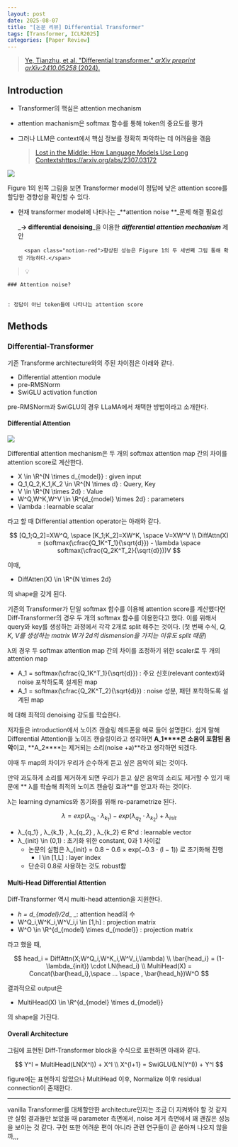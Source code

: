 ```yaml
---
layout: post
date: 2025-08-07
title: "[논문 리뷰] Differential Transformer"
tags: [Transformer, ICLR2025]
categories: [Paper Review]
---
```


> [Ye, Tianzhu, et al. "Differential transformer." ](https://arxiv.org/abs/2410.05258)[_arXiv preprint arXiv:2410.05258_](https://arxiv.org/abs/2410.05258)[ (2024).](https://arxiv.org/abs/2410.05258)



## Introduction

- Transformer의 핵심은 attention mechanism
- attention machanism은 softmax 함수를 통해 token의 중요도를 평가
- 그러나 LLM은 context에서 핵심 정보를 정확히 파악하는 데 어려움을 겪음

	> [Lost in the Middle: How Language Models Use Long Contextshttps://arxiv.org/abs/2307.03172](https://arxiv.org/abs/2307.03172)


![](https://prod-files-secure.s3.us-west-2.amazonaws.com/542b861c-36a8-4051-84e5-8804b6728dba/9083ea56-691a-4752-ae26-47f403431ac8/image.png?X-Amz-Algorithm=AWS4-HMAC-SHA256&X-Amz-Content-Sha256=UNSIGNED-PAYLOAD&X-Amz-Credential=ASIAZI2LB466YVGACHSO%2F20251004%2Fus-west-2%2Fs3%2Faws4_request&X-Amz-Date=20251004T200104Z&X-Amz-Expires=3600&X-Amz-Security-Token=IQoJb3JpZ2luX2VjEMj%2F%2F%2F%2F%2F%2F%2F%2F%2F%2FwEaCXVzLXdlc3QtMiJIMEYCIQDizboVs2xGsb6D%2BhBnn%2FPRM9wi7y%2FdaXZGVzNVV8j3hQIhAN5Ga6%2BYoLBQ2OGbJ0UK6Ag3UgP9H%2Bhhdml67LqPtzigKv8DCGEQABoMNjM3NDIzMTgzODA1IgxiDtyJe3nVzVZRO%2BIq3AM1QJVq6oFsMFand6jobERNy8QRANYnLoEYSSYMEYnFIOpsARZH1nup5NFyApKQUDhc8lB8v6tflyfje%2BrYqUR5%2Ba1QcoQKiOV4jlStM8cnWIMLdlcKnwt%2FhBLoJhSFZljdKugP40gUQbCmYRHWMEbdREHGiOpzAlGIui8ouvezoWH7M1BOt1WqWsNtVPMIbqDdoGGsY3rwiU25rFnl%2BpdDRah0uNo15gRqRyj75TVLRYZ2bBB1nLNYmGN8xFh8ZCztfIo54yAbd7KMNQZWzAqqlMqQKPA8J6dc8IX62WEdOTW6EwIc5ibY4l05t1WwuViu6P3hS%2BiJ%2B2XjO2pM3T0Q1skoYtAfDQApJYFYsvfA2512ojPoU1%2FbAl7bEi2Ob2OQeOg8u93rvcgN2FPUI0tx3qkaavGt9Yr%2FIYKVdIplFhuj6EoogShT%2Fhe%2BOUyMF%2FJ67RmOFTdRZrgQmEmQS%2Fhhg9xnxYRZGDdUo3Qvm5oHrWVqqWrmYFuBZMFW%2BGmiJaNK4rpk5dO2TthAvvTVDJ8TnNXR8UP4yE0tnGjJm0KOx46QNhouq%2ByX%2B2Xib1sElb2CxpQqKksKER%2BH392PA%2FBYw2A4fiGvVnuYWyJNfg7Q1JvTZ6zHh09xyYPu6TC0kIXHBjqkAQal4%2FHW82zYlGCwlTYGO1rPg0vNTWbQOUWgybOGC6QD5i9ytQy1wALgnMXs8cC%2BXGXM1B1fifgkktJuOYR%2F%2FZUbXDqzm9nw7Pt03M1v1bLfzL3OSCbuiNeLYcQRx8xE0JaMX%2BKU2Go4LVbSgYA2MdPeIDMY8rkGOwjMJGlhkDS1Y%2BPF7WyDCzcOnOuHqZ8EHoZDAAZRvxJVs79eDVycMRUQtp5s&X-Amz-Signature=cdb65a477c533fd3fb948e3c60a28c0426d51653472c5573a7e30e6241d7aecf&X-Amz-SignedHeaders=host&x-amz-checksum-mode=ENABLED&x-id=GetObject)


Figure 1의 왼쪽 그림을 보면 Transformer model이 정답에 낮은 attention score를 할당한 경향성을 확인할 수 있다.

- 현재 transformer model에 나타나는 _**attention noise **_문제 해결 필요성

	_**→ differential denoising**_을 이용한 _**differential attention mechanism**_ 제안


		<span class="notion-red">향상된 성능은 Figure 1의 두 세번째 그림 통해 확인 가능하다.</span>


> 💡 


	### Attention noise?


	: 정답이 아닌 token들에 나타나는 attention score



## Methods



### Differential-Transformer


기존 Transforme architecture와의 주된 차이점은 아래와 같다.

- Differential attention module
- pre-RMSNorm
- SwiGLU activation function

pre-RMSNorm과 SwiGLU의 경우 LLaMA에서 채택한 방법이라고 소개한다.



#### Differential Attention


![](https://prod-files-secure.s3.us-west-2.amazonaws.com/542b861c-36a8-4051-84e5-8804b6728dba/116d70b2-1963-4810-9167-f4c7d8a06e8f/image.png?X-Amz-Algorithm=AWS4-HMAC-SHA256&X-Amz-Content-Sha256=UNSIGNED-PAYLOAD&X-Amz-Credential=ASIAZI2LB466YVGACHSO%2F20251004%2Fus-west-2%2Fs3%2Faws4_request&X-Amz-Date=20251004T200104Z&X-Amz-Expires=3600&X-Amz-Security-Token=IQoJb3JpZ2luX2VjEMj%2F%2F%2F%2F%2F%2F%2F%2F%2F%2FwEaCXVzLXdlc3QtMiJIMEYCIQDizboVs2xGsb6D%2BhBnn%2FPRM9wi7y%2FdaXZGVzNVV8j3hQIhAN5Ga6%2BYoLBQ2OGbJ0UK6Ag3UgP9H%2Bhhdml67LqPtzigKv8DCGEQABoMNjM3NDIzMTgzODA1IgxiDtyJe3nVzVZRO%2BIq3AM1QJVq6oFsMFand6jobERNy8QRANYnLoEYSSYMEYnFIOpsARZH1nup5NFyApKQUDhc8lB8v6tflyfje%2BrYqUR5%2Ba1QcoQKiOV4jlStM8cnWIMLdlcKnwt%2FhBLoJhSFZljdKugP40gUQbCmYRHWMEbdREHGiOpzAlGIui8ouvezoWH7M1BOt1WqWsNtVPMIbqDdoGGsY3rwiU25rFnl%2BpdDRah0uNo15gRqRyj75TVLRYZ2bBB1nLNYmGN8xFh8ZCztfIo54yAbd7KMNQZWzAqqlMqQKPA8J6dc8IX62WEdOTW6EwIc5ibY4l05t1WwuViu6P3hS%2BiJ%2B2XjO2pM3T0Q1skoYtAfDQApJYFYsvfA2512ojPoU1%2FbAl7bEi2Ob2OQeOg8u93rvcgN2FPUI0tx3qkaavGt9Yr%2FIYKVdIplFhuj6EoogShT%2Fhe%2BOUyMF%2FJ67RmOFTdRZrgQmEmQS%2Fhhg9xnxYRZGDdUo3Qvm5oHrWVqqWrmYFuBZMFW%2BGmiJaNK4rpk5dO2TthAvvTVDJ8TnNXR8UP4yE0tnGjJm0KOx46QNhouq%2ByX%2B2Xib1sElb2CxpQqKksKER%2BH392PA%2FBYw2A4fiGvVnuYWyJNfg7Q1JvTZ6zHh09xyYPu6TC0kIXHBjqkAQal4%2FHW82zYlGCwlTYGO1rPg0vNTWbQOUWgybOGC6QD5i9ytQy1wALgnMXs8cC%2BXGXM1B1fifgkktJuOYR%2F%2FZUbXDqzm9nw7Pt03M1v1bLfzL3OSCbuiNeLYcQRx8xE0JaMX%2BKU2Go4LVbSgYA2MdPeIDMY8rkGOwjMJGlhkDS1Y%2BPF7WyDCzcOnOuHqZ8EHoZDAAZRvxJVs79eDVycMRUQtp5s&X-Amz-Signature=4eb8597d5f683049862b6af1124eeb7b7f1bf47085848298c24b1791e03babef&X-Amz-SignedHeaders=host&x-amz-checksum-mode=ENABLED&x-id=GetObject)


Differential attention mechanism은 두 개의 softmax attention map 간의 차이를 attention score로 계산한다.

- X \in \R^{N \times d\_{model}} : given input
- Q\_1,Q\_2,K\_1,K\_2 \in \R^{N \times d} : Query, Key
- V \in \R^{N \times 2d} : Value
- W^Q,W^K,W^V \in \R^{d\_{model} \times 2d} : parameters
- \lambda : learnable scalar

라고 할 때 Differential attention operator는 아래와 같다.


$$
[Q_1;Q_2]=XW^Q, \space [K_1;K_2]=XW^K, \space V=XW^V \\
DiffAttn(X) = (softmax(\cfrac{Q_1K^T_1}{\sqrt{d}}) - \lambda \space softmax(\cfrac{Q_2K^T_2}{\sqrt{d}}))V
$$


이때,

- DiffAtten(X) \in \R^{N \times 2d}

의 shape을 갖게 된다.


기존의 Transformer가 단일 softmax 함수를 이용해 attention score를 계산했다면 Diff-Transformer의 경우 두 개의 softmax 함수를 이용한다고 했다. 이를 위해서 query와 key를 생성하는 과정에서 각각 2개로 split 해주는 것이다. <span class="notion-red">(첫 번째 수식, </span><span class="notion-red">_Q, K, V를 생성하는 matrix W가 2d의 dismension을 가지는 이유도 split 때문_</span><span class="notion-red">)</span>


 λ의 경우 두 softmax attention map 간의 차이를 조정하기 위한 scaler로 두 개의 attention map

- A\_1 = softmax(\cfrac{Q\_1K^T\_1}{\sqrt{d}}) : 주요 신호(relevant context)와 noise 포착하도록 설계된 map
- A\_1 = softmax(\cfrac{Q\_2K^T\_2}{\sqrt{d}}) : noise 성분, 패턴 포착하도록 설계된 map 

에 대해 최적의 denoising 강도를 학습한다.


저자들은 introduction에서 노이즈 캔슬링 헤드폰을 예로 들어 설명한다. 쉽게 말해 Differential Attention을 노이즈 캔슬링이라고 생각하면 **A\_1****은 소음이 포함된 음악**이고, **A\_2****는 제거되는 소리(noise +a)**라고 생각하면 되겠다. 


이때 두 map의 차이가 우리가 순수하게 듣고 싶은 음악이 되는 것이다. 


만약 과도하게 소리를 제거하게 되면 우리가 듣고 싶은 음악의 소리도 제거할 수 있기 때문에 ** λ를 학습해 최적의 노이즈 캔슬링 효과**를 얻고자 하는 것이다.


λ는 learning dynamics와 동기화를 위해 re-parametrize 된다.


$$
\lambda = exp(\lambda_{q_1} \cdot \lambda_{k_1}) - exp(\lambda_{q_2} \cdot \lambda_{k_2}) + \lambda_{init}
$$

- λ\_{q\_1} , λ\_{k\_1} , λ\_{q\_2} , λ\_{k\_2} ∈ R^d : learnable vector
- λ\_{init} \in (0,1) : 초기화 위한 constant, 0과 1 사이값
	- 논문의 실험은 λ\_{init} = 0.8 − 0.6 × exp(−0.3 · (l − 1)) 로 초기화해 진행
		- l \in [1,L] : layer index
	- 단순히 0.8로 사용하는 것도 robust함


#### **Multi-Head Differential Attention**


Diff-Transformer 역시 multi-head attention을 지원한다.

- _h = d\_{model}/2d__ _: attention head의 수
- W^Q\_i,W^K\_i,W^V\_i,i \in [1,h] : projection matrix
- W^O \in \R^{d\_{model} \times d\_{model}} : projection matrix

라고 했을 때,


$$
head_i = DiffAttn(X;W^Q_i,W^K_i,W^V_i,\lambda) \\
\bar{head_i} = (1-\lambda_{init}) \cdot LN(head_i) \\
MultiHead(X) = Concat(\bar{head_i},\space ... \space , \bar{head_h})W^O
$$


결과적으로 output은

- MultiHead(X) \in \R^{d\_{model} \times d\_{model}}

의 shape을 가진다.



#### Overall Architecture


그림에 표현된 Diff-Transformer block을 수식으로 표현하면 아래와 같다.


$$
Y^l = MultiHead(LN(X^l)) + X^l \\
X^{l+1} = SwiGLU(LN(Y^l)) + Y^l
$$


figure에는 표현하지 않았으나 MultiHead 이후, Normalize 이후 residual connection이 존재한다.


---


vanilla Transformer를 대체할만한 architecture인지는 조금 더 지켜봐야 할 것 같지만 실험 결과들만 보았을 때 parameter 측면에서, noise 제거 측면에서 꽤 괜찮은 성능을 보이는 것 같다. 구현 또한 어려운 편이 아니라 관련 연구들이 곧 쏟아져 나오지 않을까,,,

